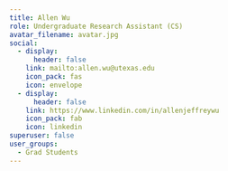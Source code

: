 ```yaml
---
title: Allen Wu
role: Undergraduate Research Assistant (CS)
avatar_filename: avatar.jpg
social:
  - display:
      header: false
    link: mailto:allen.wu@utexas.edu
    icon_pack: fas
    icon: envelope
  - display:
      header: false
    link: https://www.linkedin.com/in/allenjeffreywu
    icon_pack: fab
    icon: linkedin
superuser: false
user_groups:
  - Grad Students
---
```

